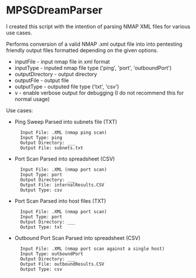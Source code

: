 # MPSGDreamParser

I created this script with the intention of parsing NMAP XML files for various use cases. 

Performs conversion of a valid NMAP .xml output file into into pentesting friendly output files formatted depending on the given options.
- inputFile - input nmap file in xml format
- inputType - inputed nmap file type ('ping', 'port', 'outboundPort')
- outputDirectory - output directory
- outputFile - output file
- outputType - outputed file type ('txt', 'csv')
- v - enable verbose output for debugging (I do not recommend this for normal usage)

Use cases:
- Ping Sweep Parsed into subnets file (TXT)
    
        Input File: .XML (nmap ping scan)
        Input Type: ping
        Output Directory: ___
        Output File: subnets.txt
- Port Scan Parsed into spreadsheet (CSV)
    
        Input File: .XML (nmap port scan)
        Input Type: port
        Output Directory: ___
        Output File: internalResults.CSV
        Output Type: csv
- Port Scan Parsed into host files (TXT)

        Input File: .XML (nmap port scan)
        Input Type: port
        Output Directory: ___
        Output Type: txt
- Outbound Port Scan Parsed into spreadsheet (CSV)
    
        Input File: .XML (nmap port scan against a single host)
        Input Type: outboundPort
        Output Directory: ___
        Output File: outboundResults.CSV
        Output Type: csv
